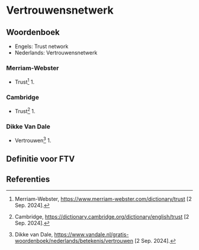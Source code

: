 # Vertrouwensnetwerk

## Woordenboek

- Engels: Trust network
- Nederlands: Vertrouwensnetwerk

### Merriam-Webster

- Trust[^1]
  1.

### Cambridge

- Trust[^2]
  1.

### Dikke Van Dale

- Vertrouwen[^3]
  1.

## Definitie voor FTV

## Referenties

[^1]: Merriam-Webster, https://www.merriam-webster.com/dictionary/trust [2 Sep. 2024].
[^2]: Cambridge, https://dictionary.cambridge.org/dictionary/english/trust [2 Sep. 2024].
[^3]: Dikke van Dale, https://www.vandale.nl/gratis-woordenboek/nederlands/betekenis/vertrouwen [2 Sep. 2024].
